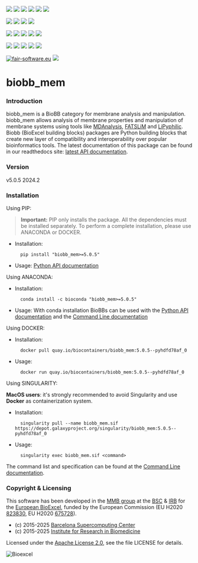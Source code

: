 [![](https://img.shields.io/github/v/tag/bioexcel/biobb_mem?label=Version)](https://GitHub.com/bioexcel/biobb_mem/tags/)
[![](https://img.shields.io/pypi/v/biobb-mem.svg?label=Pypi)](https://pypi.python.org/pypi/biobb-mem/)
[![](https://img.shields.io/conda/vn/bioconda/biobb_mem?label=Conda)](https://anaconda.org/bioconda/biobb_mem)
[![](https://img.shields.io/conda/dn/bioconda/biobb_mem?label=Conda%20Downloads)](https://anaconda.org/bioconda/biobb_mem)
[![](https://img.shields.io/badge/Docker-Quay.io-blue)](https://quay.io/repository/biocontainers/biobb_mem?tab=tags)
[![](https://img.shields.io/badge/Singularity-GalaxyProject-blue)](https://depot.galaxyproject.org/singularity/biobb_mem:5.0.5--pyhdfd78af_0)

[![](https://img.shields.io/badge/OS-Unix%20%7C%20MacOS-blue)](https://github.com/bioexcel/biobb_mem)
[![](https://img.shields.io/pypi/pyversions/biobb-mem.svg?label=Python%20Versions)](https://pypi.org/project/biobb-mem/)
[![](https://img.shields.io/badge/License-Apache%202.0-blue.svg)](https://opensource.org/licenses/Apache-2.0)
[![](https://img.shields.io/badge/Open%20Source%3f-Yes!-blue)](https://github.com/bioexcel/biobb_mem)

[![](https://readthedocs.org/projects/biobb-mem/badge/?version=latest&label=Docs)](https://biobb-mem.readthedocs.io/en/latest/?badge=latest)
[![](https://img.shields.io/website?down_message=Offline&label=Biobb%20Website&up_message=Online&url=https%3A%2F%2Fmmb.irbbarcelona.org%2Fbiobb%2F)](https://mmb.irbbarcelona.org/biobb/)
[![](https://img.shields.io/badge/Youtube-tutorials-blue?logo=youtube&logoColor=red)](https://www.youtube.com/@BioExcelCoE/search?query=biobb)
[![](https://zenodo.org/badge/DOI/10.1038/s41597-019-0177-4.svg)](https://doi.org/10.1038/s41597-019-0177-4)
[![](https://img.shields.io/endpoint?color=brightgreen&url=https%3A%2F%2Fapi.juleskreuer.eu%2Fcitation-badge.php%3Fshield%26doi%3D10.1038%2Fs41597-019-0177-4)](https://www.nature.com/articles/s41597-019-0177-4#citeas)

[![](https://docs.bioexcel.eu/biobb_mem/junit/testsbadge.svg)](https://docs.bioexcel.eu/biobb_mem/junit/report.html)
[![](https://docs.bioexcel.eu/biobb_mem/coverage/coveragebadge.svg)](https://docs.bioexcel.eu/biobb_mem/coverage/)
[![](https://docs.bioexcel.eu/biobb_mem/flake8/flake8badge.svg)](https://docs.bioexcel.eu/biobb_mem/flake8/)
[![](https://img.shields.io/github/last-commit/bioexcel/biobb_mem?label=Last%20Commit)](https://github.com/bioexcel/biobb_mem/commits/master)
[![](https://img.shields.io/github/issues/bioexcel/biobb_mem.svg?color=brightgreen&label=Issues)](https://GitHub.com/bioexcel/biobb_mem/issues/)

[![fair-software.eu](https://img.shields.io/badge/fair--software.eu-%E2%97%8F%20%20%E2%97%8F%20%20%E2%97%8F%20%20%E2%97%8F%20%20%E2%97%8F-green)](https://fair-software.eu)
[![](https://www.bestpractices.dev/projects/8847/badge)](https://www.bestpractices.dev/projects/8847)

[](https://bestpractices.coreinfrastructure.org/projects/8847/badge)

[//]: # (The previous line invisible link is for compatibility with the howfairis script https://github.com/fair-software/howfairis-github-action/tree/main wich uses the old bestpractices URL)

# biobb_mem

### Introduction
biobb_mem is a BioBB category for membrane analysis and manipulation.
biobb_mem allows analysis of membrane properties and manipulation of membrane systems using tools like [MDAnalysis](https://github.com/MDAnalysis/mdanalysis), [FATSLiM](https://github.com/FATSLiM/fatslim) and [LiPyphilic](https://github.com/p-j-smith/lipyphilic).
Biobb (BioExcel building blocks) packages are Python building blocks that
create new layer of compatibility and interoperability over popular
bioinformatics tools.
The latest documentation of this package can be found in our readthedocs site:
[latest API documentation](http://biobb-mem.readthedocs.io/en/latest/).

### Version
v5.0.5 2024.2

### Installation
Using PIP:

> **Important:** PIP only installs the package. All the dependencies must be installed separately. To perform a complete installation, please use ANACONDA or DOCKER.

* Installation:


        pip install "biobb_mem>=5.0.5"


* Usage: [Python API documentation](https://biobb-mem.readthedocs.io/en/latest/modules.html)

Using ANACONDA:

* Installation:


        conda install -c bioconda "biobb_mem>=5.0.5"


* Usage: With conda installation BioBBs can be used with the [Python API documentation](https://biobb-mem.readthedocs.io/en/latest/modules.html) and the [Command Line documentation](https://biobb-mem.readthedocs.io/en/latest/command_line.html)

Using DOCKER:

* Installation:


        docker pull quay.io/biocontainers/biobb_mem:5.0.5--pyhdfd78af_0


* Usage:


        docker run quay.io/biocontainers/biobb_mem:5.0.5--pyhdfd78af_0


Using SINGULARITY:

**MacOS users**: it's strongly recommended to avoid Singularity and use **Docker** as containerization system.

* Installation:


        singularity pull --name biobb_mem.sif https://depot.galaxyproject.org/singularity/biobb_mem:5.0.5--pyhdfd78af_0


* Usage:


        singularity exec biobb_mem.sif <command>


The command list and specification can be found at the [Command Line documentation](https://biobb-mem.readthedocs.io/en/latest/command_line.html).

### Copyright & Licensing
This software has been developed in the [MMB group](http://mmb.irbbarcelona.org) at the [BSC](http://www.bsc.es/) & [IRB](https://www.irbbarcelona.org/) for the [European BioExcel](http://bioexcel.eu/), funded by the European Commission (EU H2020 [823830](http://cordis.europa.eu/projects/823830), EU H2020 [675728](http://cordis.europa.eu/projects/675728)).

* (c) 2015-2025 [Barcelona Supercomputing Center](https://www.bsc.es/)
* (c) 2015-2025 [Institute for Research in Biomedicine](https://www.irbbarcelona.org/)

Licensed under the
[Apache License 2.0](https://www.apache.org/licenses/LICENSE-2.0), see the file LICENSE for details.

![](https://bioexcel.eu/wp-content/uploads/2019/04/Bioexcell_logo_1080px_transp.png "Bioexcel")
